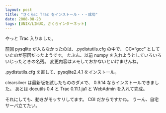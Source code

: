```yaml
---
layout: post
title: "さくらに Trac をインストール・・・成功"
date: 2008-08-23
tags: [UNIX/LINUX, さくらインターネット]
---
```


やっと Trac 入りました。

[前回](/blog/2008/08/14/failed-to-install-trac-at-sakura-internet/) pysqlite が入らなかったのは、.pydistutils.cfg の中で、 CC=&#8220;gcc&#8221; としていたのが原因だったようです。
たぶん、以前 numpy を入れようとしていろいろいじったときの名残。
変更内容はメモしておかないといけませんね。

.pydistutils.cfg を直して、pysqlite2.4.1 をインストール。

clearsilver は最新版を試したもののダメで、 0.9.14 ならインストールできました。
あとは docutils 0.4 と Trac 0.11.1.ja1 と WebAdmin を入れて完成。

それにしても、動きがモッサリしてます。
CGI だからですかね。
うーん、自宅サーバ立てたい。
